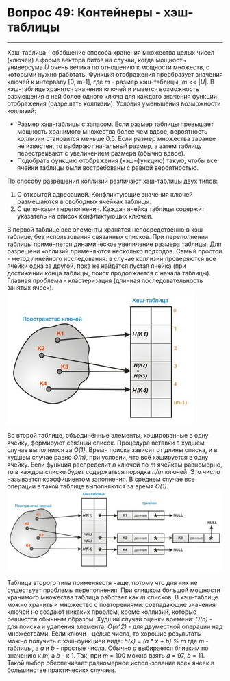 # Вопрос 49: Контейнеры - хэш-таблицы
---
Хэш-таблица - обобщение способа хранения множества целых чисел (ключей) в форме вектора битов на случай, когда мощность универсума _U_ очень велика по отношению к мощности множеств, с которыми нужно работать. Функция отображения преобразует значения ключей к интервалу [0, m-1], где _m_ - размер хэш-таблицы, _m_ << |_U_|. В хэш-таблице хранятся значения ключей и имеется возможность размещения в ней более одного ключа для каждого значения функции отображения (разрешать коллизии).
Условия уменьшения возможности коллизий:
* Размер хэш-таблицы с запасом. Если размер таблицы превышает мощность хранимого множества более чем вдвое, вероятность коллизии становится меньше 0.5. Если размер множества заранее не известен, то выбирают начальный размер, а затем таблицу перестраивают с увеличением размера (обычно вдвое).
* Подобрать функцию отображения (хэш-функцию) такую, чтобы все ячейки таблицы были востребованы с равной вероятностью.

По способу разрешения коллизий различают хэш-таблицы двух типов:
1. С открытой адресацией. Конфликтующие значения ключей размещаются в свободных ячейках таблицы.
2. С цепочками переполнения. Каждая ячейка таблицы содержит указатель на список конфликтующих ключей.

В первой таблице все элементы хранятся непосредственно в хэш-таблице, без использования связанных списков. При переполнении таблицы применяется динамическое увеличение размера таблицы. Для разрешени коллизий применяются несколько подходов. Самый простой - метод линейного исследования: в случае коллизии проверяются все ячейки одна за другой, пока не найдётся пустая ячейка (при достижении конца таблицы, поиск продолжается с начала таблицы). Главная проблема - кластеризация (длинная последовательность занятых ячеек).
![hash1](/resources/imgs/t49_1.jpg)

Во второй таблице, объединённые элементы, хэшированные в одну ячейку, формируют связный список. Процедура вставки в худшем случае выполнится за _O(1)_. Время поиска зависит от длины списка, и в худшем случае равно _O(n)_, при условии, что всё хэшируется в одну ячейку. Если функция распределит _n_ ключей по _m_ ячейкам равномерно, то в каждом списке будет содержаться порядка _n/m_ ключей. Это число называется коэффициентом заполнения. В среднем случае все операции в такой таблице выполняются за время _O(1)_.
![hash1](/resources/imgs/t49_2.jpg)

Таблица второго типа применяестя чаще, потому что для них не существует проблемы переполнения. При слишком большой мощности хранимого множества таблица работает как _m_ списков.
В хэш-таблице можно хранить и множество с повторениями: совпадающие значения ключей не создают никаких проблем, кроме коллизий, которые решаются обычным образом.
Худший случай оценки времени: _O(n)_ - для поиска и удаления элемента, _O(n^2)_ - для двуместной операции над множествами.
Если ключи - целые числа, то хорошие результаты можно получить с хэш-функцией вида:
_h(x) = (a * x + b) % m_
где _m_ - таблицы, а _a_ и _b_ - простые числа.
Обычно _a_ выбирается близким по значению к _m_, а _b_ - к 1. Так, при _m_ = 100 можно взять _a_ = 97, _b_ = 11. Такой выбор обеспечивает равномерное использование всех ячеек в большинстве практичесикх случаев.
